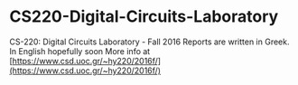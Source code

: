 # CS220-Digital-Circuits-Laboratory
CS-220: Digital Circuits Laboratory - Fall 2016
Reports are written in Greek. In English hopefully soon
More info at [https://www.csd.uoc.gr/~hy220/2016f/](https://www.csd.uoc.gr/~hy220/2016f/)

